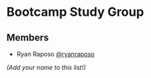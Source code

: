 # Bootcamp Study Group 

## Members

- Ryan Raposo [@ryanraposo](github.com/ryanraposo)

*(Add your name to this list!)*
